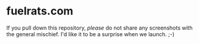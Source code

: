# fuelrats.com

If you pull down this repository, *please* do not share any screenshots with the general mischief. I'd like it to be a surprise when we launch. ;-)
